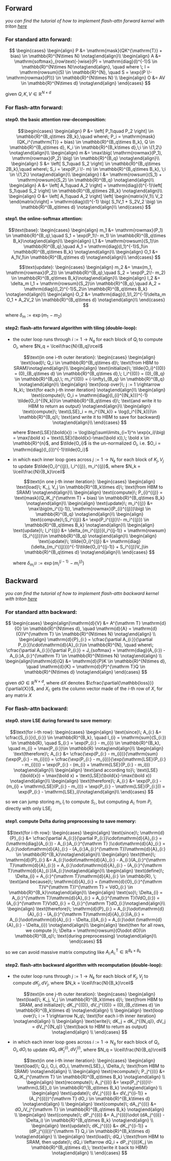 ## Forward

*you can find the tutorial of how to implement flash-attn forward kernel with triton [here](../../notebooks/tutorial_triton.ipynb)*

### For standard attn forward:

$$
\begin{cases}
\begin{align} P &= \mathrm{mask}(QK^{\mathrm{T}} + bias)  \in \mathbb{R}^{N\times N} \notag\end{align}\\
\begin{align} A &= \mathrm{softmax}_{row\text{-}wise}(P) = \mathrm{diag}(l)^{-1}S  \in \mathbb{R}^{N\times N}\notag\end{align}, \quad where \; l = \mathrm{rowsum}(S) \in \mathbb{R}^{N}, \quad S = \exp{(P \!- \mathrm{rowmax}(P))} \in \mathbb{R}^{N\times N} \\ 
\begin{align} O &= AV \in \mathbb{R}^{N\times d} \notag\end{align}
\end{cases}
$$

given $Q,K,V \in \mathbb{R}^{N\times d}$

### For flash-attn forward:

#### step0. the basic attention row-decomposition:

$$\begin{cases}
\begin{align} P &= \left[ P_1\quad P_2 \right] \in \mathbb{R}^{B_q\times 2B_k},\quad where\; P_i = \mathrm{mask}(QK_i^{\mathrm{T}} + bias) \in \mathbb{R}^{B_q\times B_k}, Q \in \mathbb{R}^{B_q\times d}, K_i \in \mathbb{R}^{B_k\times d},\;i \in \{1,2\} \notag\end{align}\\
\begin{align} m &= \max\big( \mathrm{rowmax}(P_1), \mathrm{rowmax}(P_2) \big) \in \mathbb{R}^{B_q} \notag\end{align}\\
\begin{align} S &= \left[ S_1\quad S_2 \right] \in \mathbb{R}^{B_q\times 2B_k},\quad where\; S_i = \exp(P_i \!- m) \in \mathbb{R}^{B_q\times B_k}, \;i \in \{1,2\}  \notag\end{align}\\
\begin{align} l &= \mathrm{rowsum}(S_1) + \mathrm{rowsum}(S_2) \in \mathbb{R}^{B_q} \notag\end{align}\\
\begin{align} A &= \left[ A_1\quad A_2 \right] = \mathrm{diag}(l)^{-1}\left[ S_1\quad S_2 \right] \in \mathbb{R}^{B_q\times 2B_k} \notag\end{align}\\
\begin{align} O &= \left[ A_1\quad A_2 \right] \left[ \begin{matrix}V_1\\ V_2 \end{matrix}\right] = \mathrm{diag}(l)^{-1} \big( S_1V_1 + S_2V_2 \big) \in \mathbb{R}^{B_q\times d} \notag\end{align}\\
\end{cases}
$$
  
#### step1. the online-softmax attention:
$$\text{base}: \begin{cases}
\begin{align} m_1 &= \mathrm{rowmax}(P_1) \in \mathbb{R}^{B_q},\quad S_1 = \exp(P_1\!- m_1) \in \mathbb{R}^{B_q\times B_k}\notag\end{align}\\
\begin{align} l_1 &= \mathrm{rowsum}(S_1)\in \mathbb{R}^{B_q},\quad A_1 = \mathrm{diag}(l_1)^{-1}S_1\in \mathbb{R}^{B_q\times B_k}  \notag\end{align}\\
\begin{align} O_1 &= A_1V_1\in \mathbb{R}^{B_q\times d} \notag\end{align}\\
\end{cases}
$$

$$\text{update}: \begin{cases}
\begin{align} m_2 &= \max(m_1, \mathrm{rowmax}(P_2)) \in \mathbb{R}^{B_q},\quad S_2 = \exp(P_2\!- m_2) \in \mathbb{R}^{B_q\times B_k}\notag\end{align}\\
\begin{align} l_2 &= \delta_m l_1 + \mathrm{rowsum}(S_2)\in \mathbb{R}^{B_q},\quad A_2 = \mathrm{diag}(l_2)^{-1}S_2\in \mathbb{R}^{B_q\times B_k}  \notag\end{align}\\
\begin{align} O_2 &= \mathrm{diag}(l_1/l_2)^{-1}\delta_m O_1 + A_2V_2 \in \mathbb{R}^{B_q\times d} \notag\end{align}\\
\end{cases}
$$

where $\delta_m := \exp(m_1\!-m_2)$

#### step2: flash-attn forward algorithm with tiling (double-loop):
* the outer loop runs through $i := 1 \rightarrow N_q$ for each block of $Q_i$ to compute $O_i$,  where $N_q = \lceil\frac{N}{B_q}\rceil$

    $$\text{in one i-th outer iteration}: \begin{cases}
    \begin{align} \text{load}\; Q_i \in \mathbb{R}^{B_q\times d}\; \text{from HBM to SRAM}\notag\end{align}\\
    \begin{align} \text{initialize}\; \tilde{O_i}^{(0)} = (0)_{B_q\times d} \in \mathbb{R}^{B_q\times d},\; l_i^{(0)} = (0)_{B_q} \in \mathbb{R}^{B_q},\; m_i^{(0)} = (-\infty)_{B_q} \in \mathbb{R}^{B_q}  \notag\end{align}\\
    \begin{align} \text{loop over}\; j := 1 \rightarrow N_k\; \text{for each j-th inner iteration} \notag\end{align}\\
    \begin{align} \text{compute}\; O_i = \mathrm{diag}(l_{i}^{(N_k)})^{-1} \tilde{O_i}^{(N_k)}\in \mathbb{R}^{B_q\times d}\; \text{and write it to HBM to return as output} \notag\end{align}\\
    \begin{align} \text{compute}\; \text{LSE}_i = m_i^{(N_k)} + \log(l_i^{(N_k)})\in \mathbb{R}^{B_q}\; \text{and write it to HBM to save for backward} \notag\end{align}\\
    \end{cases}
    $$

    where $\text{LSE}(\bold{x}) := \log\big(\sum\limits_{i=1}^n \exp(x_i)\big) = \max(\bold x) + \text{LSE}(\bold{x}-\max(\bold x)),\; \bold x \in \mathbb{R}^{n}$, and $\tilde{O_i}$ is the un-normalized $O_i$, i.e. $O_i = \mathrm{diag}(l_{i})^{-1}\tilde{O_i}$

* in which each inner loop goes across $j := 1 \rightarrow N_k$ for each block of $K_j,V_j$ to update $\tilde{O_i}^{(j)}, l_i^{(j)}, m_i^{(j)}$, where $N_k = \lceil\frac{N}{B_k}\rceil$

    $$\text{in one j-th inner iteration}: \begin{cases}
    \begin{align} \text{load}\; K_j, V_j \in \mathbb{R}^{B_k\times d}\; \text{from HBM to SRAM} \notag\end{align}\\
    \begin{align} \text{compute}\; P_{i}^{(j)} = \text{mask}(Q_iK_j^{\mathrm T} + bias) \in \mathbb{R}^{B_q\times B_k} \notag\end{align}\\
    \begin{align} \text{update}\; m_i^{(j)} &= \max\big(m_i^{(j-1)}, \mathrm{rowmax}(P_{i}^{(j)})\big) \in \mathbb{R}^{B_q} \notag\end{align}\\
    \begin{align} \text{compute}\;S_i^{(j)} &= \exp(P_i^{(j)}\!- m_i^{(j)}) \in \mathbb{R}^{B_q\times B_k} \notag\end{align}\\
    \begin{align} \text{update}\; l_i^{(j)} &= \delta_{m_i^{(j)}}l_i^{(j-1)} + \mathrm{rowsum}(S_i^{(j)})\in \mathbb{R}^{B_q}  \notag\end{align}\\
    \begin{align} \text{update}\; \tilde{O_i}^{(j)} &= \mathrm{diag}(\delta_{m_i^{(j)}})^{-1}\tilde{O_i}^{(j-1)} + S_i^{(j)}V_j\in \mathbb{R}^{B_q\times d} \notag\end{align}\\
    \end{cases}
    $$

    where $\delta_{m_i^{(j)}} := \exp(m_i^{(j-1)}\!-m_i^{(j)})$



## Backward

*you can find the tutorial of how to implement flash-attn backward kernel with triton [here](../../notebooks/tutorial_triton.ipynb)*

### For standard attn backward:


$$
\begin{cases} 
\begin{align}\mathrm{d}{V} &= A^{\mathrm T} \mathrm{d}{O} \in \mathbb{R}^{N\times d}, \quad \mathrm{d}{A} = \mathrm{d}{O}V^{\mathrm T} \in \mathbb{R}^{N\times N} \notag\end{align} \\
\begin{align} \mathrm{d}{P}_{i:} = \cfrac{\partial A_{i:}}{\partial P_{i:}}\cdot\mathrm{d}{A}_{i:}\in \mathbb{R}^{N}, \quad
where\; \cfrac{\partial A_{i:}}{\partial P_{i:}} = J_{softmax} = \mathrm{diag}(A_{i:}) - A_{i:}A_{i:}^{\mathrm T} \in \mathbb{R}^{N\times N} \notag\end{align} \\
\begin{align}\mathrm{d}{Q} &= \mathrm{d}{P}K \in \mathbb{R}^{N\times d}, \quad \mathrm{d}{K} = \mathrm{d}{P}^{\mathrm T}Q \in \mathbb{R}^{N\times d} \notag\end{align}
\end{cases}
$$

given $\mathrm{d}{O} \in \mathbb{R}^{N\times d}$, where $\mathrm{d}X$ denotes $\cfrac{\partial{\mathbb{loss}}}{\partial{X}}$, and $X_{i:}$ gets the column vector made of the $i$-th row of $X$, for any matrix $X$


### For flash-attn backward:


#### step0. store LSE during forward to save memory:

$$\text{for i-th row}: \begin{cases}
\begin{align} \text{since}\; A_{i:} &= \cfrac{S_{i:}}{l_{i:}} \in \mathbb{R}^{B_k}, \quad l_{i} = \mathrm{sum}(S_{i:}) \in \mathbb{R}, \quad S_{i:} = \exp(P_{i:} - m_{i}) \in \mathbb{R}^{B_k}, \quad m_{i} = \max(P_{i:})\in \mathbb{R} \notag\end{align}\\
\begin{align} \text{therefore}\; A_{i:} &= \cfrac{\exp(P_{i:} - m_{i})}{\mathrm{sum}(\exp(P_{i:} - m_{i}))} = \cfrac{\exp(P_{i:} - m_{i})}{\exp(\mathrm{LSE}(P_{i:} - m_{i}))} = \exp(P_{i:} - (m_{i} + \mathrm{LSE}(P_{i:} - m_i))) \notag\end{align}\\
\begin{align} \text{and according to}\; \text{LSE}(\bold{x}) = \max(\bold x) + \text{LSE}(\bold{x}-\max(\bold x)) \notag\end{align}\\
\begin{align} \text{therefore}\; A_{i:} &= \exp(P_{i:} - (m_{i} + \mathrm{LSE}(P_{i:} - m_i))) = \exp(P_{i:} - \mathrm{LSE}(P_{i:})) = \exp(P_{i:} - \mathrm{LSE}_i)\notag\end{align}\\
\end{cases}
$$

so we can jump storing $m_i, l_i$ to compute $S_{i:}$, but computing $A_{i:}$ from $P_{i:}$ directly with only $\mathrm{LSE}_i$


#### step1. compute Delta during preprocessing to save memory:

$$\text{for i-th row}: \begin{cases}
\begin{align} \text{since}\; \mathrm{d}{P}_{i:} &= \cfrac{\partial A_{i:}}{\partial P_{i:}}\cdot\mathrm{d}{A}_{i:} = (\mathrm{diag}(A_{i:}) - A_{i:}A_{i:}^{\mathrm T} )\cdot\mathrm{d}{A}_{i:} = A_{i:}\odot\mathrm{d}{A}_{i:} - (A_{i:}A_{i:}^{\mathrm T})\mathrm{d}{A}_{i:}  \in \mathbb{R}^{B_k}\notag\end{align}\\
\begin{align} \text{then}\; \mathrm{d}{P}_{i:} &= A_{i:}\odot\mathrm{d}{A}_{i:} - A_{i:}(A_{i:}^{\mathrm T}\mathrm{d}{A}_{i:}) = A_{i:}\odot\mathrm{d}{A}_{i:} - (A_{i:}^{\mathrm T}\mathrm{d}{A}_{i:})A_{i:}\notag\end{align}\\
\begin{align} \text{define}\; \Delta_{i} = A_{i:}^{\mathrm T}\mathrm{d}{A}_{i:}  \in \mathbb{R}, \; \text{and because}\; \mathrm{d}{A}_{i:} = (\mathrm{d}{O}_{i:}^{\mathrm T}V^{\mathrm T})^{\mathrm T} = VdO_{i:}  \in \mathbb{R}^{B_k}\notag\end{align}\\
\begin{align} \text{so}\; \Delta_{i} = A_{i:}^{\mathrm T}\mathrm{d}{A}_{i:} = A_{i:}^{\mathrm T}(VdO_{i:}) = (A_{i:}^{\mathrm T}V)dO_{i:} = O_{i:}^{\mathrm T}dO_{i:}\notag\end{align}\\
\begin{align} \text{therefore}\; \mathrm{d}{P}_{i:} = A_{i:}\odot\mathrm{d}{A}_{i:} - (A_{i:}^{\mathrm T}\mathrm{d}{A}_{i:})A_{i:} = A_{i:}\odot\mathrm{d}{A}_{i:} - \Delta_{i}A_{i:} = A_{i:}\odot (\mathrm{d}{A}_{i:} - \Delta_{i}) \notag\end{align}\\
\begin{align} \text{then for all rows, we compute }\; \Delta = \mathrm{rowsum}(O\odot dO)\in \mathbb{R}^{B_q}\; \text{during preprocessing} \notag\end{align}\\
\end{cases}
$$

so we can avoid massive matrix computing like $A_{i:}A_{i:}^{\mathrm T} \in \mathbb{R}^{B_k\times B_k}$


#### step2. flash-attn backward algorithm with recomputation (double-loop):

* the outer loop runs through $j := 1 \rightarrow N_k$ for each block of $K_j, V_j$ to compute $dK_j, dV_j$,  where $N_k = \lceil\frac{N}{B_k}\rceil$

    $$\text{in one j-th outer iteration}: \begin{cases}
    \begin{align} \text{load}\; K_j, V_j \in \mathbb{R}^{B_k\times d}\; \text{from HBM to SRAM, and initialize}\; dK_j^{(0)}, dV_j^{(0)} = (0)_{B_c\times d} \in \mathbb{R}^{B_k\times d} \notag\end{align} \\
    \begin{align} \text{loop over}\; i := 1 \rightarrow N_q\; \text{for each i-th inner iteration} \notag\end{align} \\
    \begin{align} \text{write}\; dK_j = dK_j^{(N_q)}, dV_j = dV_j^{(N_q)} \;\text{back to HBM to return as output} \notag\end{align} \\
    \end{cases}
    $$


* in which each inner loop goes across $i := 1 \rightarrow N_q$ for each block of $Q_i, O_i, dO_i$ to update $dQ_i, dK_j^{(i)}, dV_j^{(i)}$, where $N_q = \lceil\frac{N}{B_q}\rceil$

    $$\text{in one i-th inner iteration}: \begin{cases} 
    \begin{align} \text{load}\; Q_i, O_i, dO_i, \mathrm{LSE}_i, \Delta_i\; \text{from HBM to SRAM} \notag\end{align} \\
    \begin{align} \text{recompute}\; P_j^{(i)} &= Q_iK_j^{\mathrm T} \in \mathbb{R}^{B_q\times B_k} \notag\end{align} \\
    \begin{align} \text{recompute}\; A_j^{(i)} &= \exp(P_j^{(i)}\!- \mathrm{LSE}_i) \in \mathbb{R}^{B_q\times B_k} \notag\end{align} \\
    \begin{align} \text{update}\; dV_j^{(i)} &= dV_j^{(i-1)} + (A_j^{(i)})^{\mathrm T} dO_i \in \mathbb{R}^{B_k\times d} \notag\end{align} \\
    \begin{align} \text{compute}\; dA_j^{(i)} &= dO_iV_j^{\mathrm T} \in \mathbb{R}^{B_q\times B_k} \notag\end{align} \\
    \begin{align} \text{compute}\; dP_j^{(i)} &= A_j^{(i)}\odot (dA_j^{(i)} - \Delta_i) \in \mathbb{R}^{B_q\times B_k} \notag\end{align} \\
    \begin{align} \text{update}\; dK_j^{(i)} &= dK_j^{(i-1)} + (dP_j^{(i)})^{\mathrm T} Q_i \in \mathbb{R}^{B_k\times d} \notag\end{align} \\
    \begin{align} \text{load}\; dQ_i \;\text{from HBM to SRAM, then update}\; dQ_i \leftarrow dQ_i + dP_j^{(i)}K_j \in \mathbb{R}^{B_q\times d},\; \text{write it back to HBM} \notag\end{align} \\
    \end{cases}
    $$